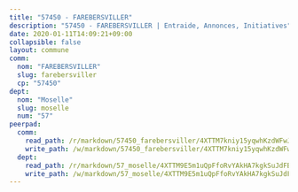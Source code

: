 ```yaml
---
title: "57450 - FAREBERSVILLER"
description: "57450 - FAREBERSVILLER | Entraide, Annonces, Initiatives"
date: 2020-01-11T14:09:21+09:00
collapsible: false
layout: commune
comm:
  nom: "FAREBERSVILLER"
  slug: farebersviller
  cp: "57450"
dept:
  nom: "Moselle"
  slug: moselle
  num: "57"
peerpad:
  comm:
    read_path: /r/markdown/57450_farebersviller/4XTTM7kniy15yqwhKzdWFwJYdDW6brbgrgiBo6foBeT4NRsWf
    write_path: /w/markdown/57450_farebersviller/4XTTM7kniy15yqwhKzdWFwJYdDW6brbgrgiBo6foBeT4NRsWf-K3TgUj7SvYjdEXwHcCmxD4CjpjS1HU4a8CiHW6bi7AEpssWfAtPefbziwk6P3Gi8FwvusrPP4pHjZGyhnuQAEv5K6g28NJ1xtgeRvJfECS8NcfX9tPcxS2UDkMX1Titfg31AqC1M
  dept:
    read_path: /r/markdown/57_moselle/4XTTM9E5m1uQpFfoRvYAkHA7kgkSuJdFBSCmoLnZ6YvxmqAKj
    write_path: /w/markdown/57_moselle/4XTTM9E5m1uQpFfoRvYAkHA7kgkSuJdFBSCmoLnZ6YvxmqAKj-K3TgTxpsRhjGfb3pJqDaX4rYTLkyLoK3BLA4awBfhTSCoyNhResrhhmfsEF8aKnccedt5XoBzWeRYfKxQxNKv71ETcpGharLRE7rdgTKY3uSaW3Du2dz8v23YEY268mfYmweTFnR
---
```


